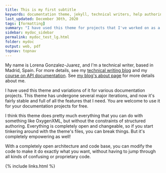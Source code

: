 ```yaml
---
title: This is my first subtitle
keywords: documentation theme, jekyll, technical writers, help authoring tools, hat replacements
last_updated: December 30th, 2020
tags: [formatting]
summary: "I have used this theme for projects that I've worked on as a professional technical writer."
sidebar: mydoc_sidebar
permalink: mydoc_test_lg.html
folder: mydoc
output: web, pdf
topnav: topnav
---
```


My name is Lorena Gonzalez-Juarez, and I'm a technical writer, based in Madrid, Spain. For more details, see my [technical writing blog](http://idratherbewriting.com) and my [course on API documentation](http://idratherbewriting.com/learnapidoc/).  See [my blog's about page](http://idratherbewriting.com/aboutme/) for more details about me.

I have used this theme and variations of it for various documentation projects. This theme has undergone several major iterations, and now it's fairly stable and full of all the features that I need. You are welcome to use it for your documentation projects for free.

I think this theme does pretty much everything that you can do with something like OxygenXML, but without the constraints of structured authoring. Everything is completely open and changeable, so if you start tinkering around with the theme's files, you can break things. But it's completely empowering as well!

With a completely open architecture and code base, you can modify the code to make it do exactly what you want, without having to jump through all kinds of confusing or proprietary code.

{% include links.html %}
